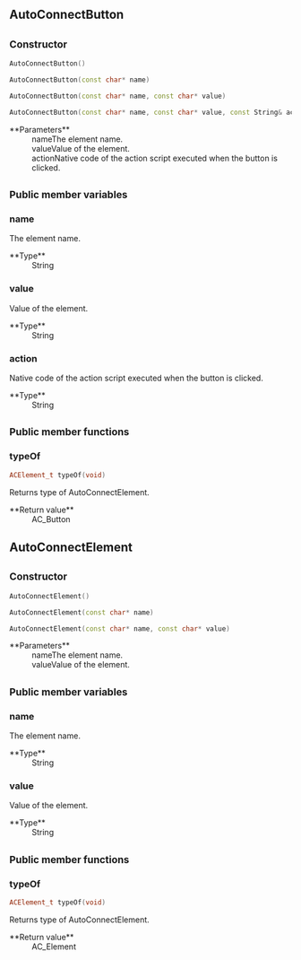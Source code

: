 ## AutoConnectButton

## <small><i class="fa fa-code"></i> Constructor</small>

```cpp
AutoConnectButton()
```
```cpp
AutoConnectButton(const char* name)
```
```cpp
AutoConnectButton(const char* name, const char* value)
```
```cpp
AutoConnectButton(const char* name, const char* value, const String& action)
```
<dl class="apidl">
    <dt>**Parameters**</dt>
    <dd><span class="apidef">name</span>The element name.</dd>
    <dd><span class="apidef">value</span>Value of the element.</dd>
    <dd><span class="apidef">action</span>Native code of the action script executed when the button is clicked.</dd>
</dl>

## <small><i class="fa fa-code"></i> Public member variables</small>

### name

The element name.
<dl class="apidl">
    <dt>**Type**</dt>
    <dd><span class="apidef" style="width:230px;">String</span></dd>
</dl>

### value

Value of the element.
<dl class="apidl">
    <dt>**Type**</dt>
    <dd><span class="apidef" style="width:230px;">String</span></dd>
</dl>

### action

Native code of the action script executed when the button is clicked.
<dl class="apidl">
    <dt>**Type**</dt>
    <dd><span class="apidef" style="width:230px;">String</span></dd>
</dl>

## <small><i class="fa fa-code"></i> Public member functions</small>

### typeOf

```cpp
ACElement_t typeOf(void)
```
Returns type of AutoConnectElement.
<dl class="apidl">
    <dt>**Return value**</dt>
    <dd>AC_Button</dd>
</dl>

## AutoConnectElement

## <small><i class="fa fa-code"></i> Constructor</small>

```cpp
AutoConnectElement()
```
```cpp
AutoConnectElement(const char* name)
```
```cpp
AutoConnectElement(const char* name, const char* value)
```
<dl class="apidl">
    <dt>**Parameters**</dt>
    <dd><span class="apidef">name</span>The element name.</dd>
    <dd><span class="apidef">value</span>Value of the element.</dd>
</dl>

## <small><i class="fa fa-code"></i> Public member variables</small>

### name

The element name.
<dl class="apidl">
    <dt>**Type**</dt>
    <dd><span class="apidef" style="width:230px;">String</span></dd>
</dl>

### value

Value of the element.
<dl class="apidl">
    <dt>**Type**</dt>
    <dd><span class="apidef" style="width:230px;">String</span></dd>
</dl>

## <small><i class="fa fa-code"></i> Public member functions</small>

### typeOf

```cpp
ACElement_t typeOf(void)
```
Returns type of AutoConnectElement.
<dl class="apidl">
    <dt>**Return value**</dt>
    <dd>AC_Element</dd>
</dl>
